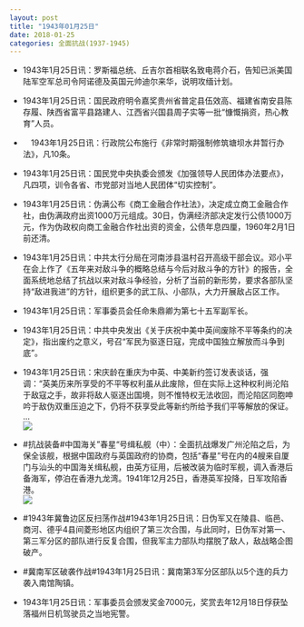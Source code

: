 ```yaml
---
layout: post
title: "1943年01月25日"
date: 2018-01-25
categories: 全面抗战(1937-1945)
---
```


<meta name="referrer" content="no-referrer" />

- 1943年1月25日讯：罗斯福总统、丘吉尔首相联名致电蒋介石，告知已派美国陆军空军总司令阿诺德及英国元帅迪尔来华，说明攻缅计划。 

- 1943年1月25日讯：国民政府明令嘉奖贵州省普定县伍效高、福建省南安县陈存履、陕西省富平县路建人、江西省兴国县周子实等一批“慷慨捐资，热心教育”人员。 

- 　1943年1月25日讯：行政院公布施行《非常时期强制修筑塘坝水井暂行办法》，凡10条。 

- 1943年1月25日讯：国民党中央执委会颁发《加强领导人民团体办法要点》，凡四项，训令各省、市党部对当地人民团体“切实控制”。 

- 1943年1月25日讯：伪满公布《商工金融合作社法》，决定成立商工金融合作社，由伪满政府出资1000万元组成。30日，伪满经济部决定发行公债1000万元，作为伪政权向商工金融合作社出资的资金，公债年息四厘，1960年2月1日前还清。 

- 1943年1月25日讯：中共太行分局在河南涉县温村召开高级干部会议。邓小平在会上作了《五年来对敌斗争的概略总结与今后对敌斗争的方针》的报告，全面系统地总结了抗战以来对敌斗争经验，分析了当前的新形势，要求各部队坚持“敌进我进”的方针，组织更多的武工队、小部队，大力开展敌占区工作。 

- 1943年1月25日讯：军事委员会任命朱鼎卿为第七十五军副军长。 

- 1943年1月25日讯：中共中央发出《关于庆祝中美中英间废除不平等条约的决定》，指出废约之意义，号召“军民为驱逐日寇，完成中国独立解放而斗争到底”。 

- 1943年1月25日讯：宋庆龄在重庆为中英、中美新约签订发表谈话，强调：“英美历来所享受的不平等权利虽从此废除，但在实际上这种权利尚沦陷于敌寇之手，故非将敌人驱逐出国境，则不惟特权无法收回，而沦陷区同胞呻吟于敌伪双重压迫之下，仍将不获享受此等新约所给予我们平等解放的保证。 ... <br/><img src="https://wx2.sinaimg.cn/large/aca367d8ly1fnso5wm0cxj20c80aydfx.jpg" />

- #抗战装备#中国海关”春星“号缉私舰（中）：全面抗战爆发广州沦陷之后，为保全该舰，根据中国政府与英国政府的协商，包括“春星”号在内的4艘来自厦门与汕头的中国海关缉私舰，由英方征用，后被改装为临时军舰，调入香港后备海军，停泊在香港九龙湾。1941年12月25日，香港英军投降，日军攻陷香港。 <br/><img src="https://wx3.sinaimg.cn/large/aca367d8ly1fnsmgfviodj20b407ljsg.jpg" />

- #1943年冀鲁边区反扫荡作战#1943年1月25日讯：日伪军又在陵县、临邑、商河、德乎4县间菱形地区内组织了第三次合围，与此同时，日伪军对第一、第三军分区的部队进行反复合围，但我军主力部队均摆脱了敌人，敌战略企图破产。 

- #冀南军区破袭作战#1943年1月25日讯：冀南第3军分区部队以5个连的兵力袭入南馆陶镇。 

- 1943年1月25日讯：军事委员会颁发奖金7000元，奖赏去年12月18日俘获坠落福州日机驾驶员之当地宪警。 


